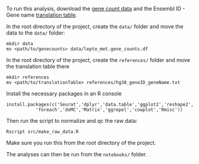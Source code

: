 To run this analysis, download the [gene count data](https://figshare.com/articles/Raw_gene_counts/12089430) and the
Ensembl ID - Gene name [translation table](https://figshare.com/account/projects/78399/articles/12090480).

In the root directory of the project, create the `data/` folder and move the data to the `data/` folder:
```
mkdir data
mv <path/to/genecounts> data/lepto_met.gene_counts.df
```

In the root directory of the project, create the `references/` folder and move the translation table there
```
mkdir references
mv <path/to/translationTable> references/hg38_geneID_geneName.txt
```

Install the necessary packages in an R console
```
install.packages(c('Seurat','dplyr','data.table','ggplot2','reshape2','RColorBrewer','plyr',
		   'foreach','doMC','Matrix','ggrepel','cowplot','Rmisc'))
```

Then run the script to normalize and qc the raw data:

```
Rscript src/make_raw_data.R
```

Make sure you run this from the root directory of the project. 

The analyses can then be run from the `notebooks/` folder. 
